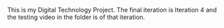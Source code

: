 This is my Digital Technology Project. The final iteration is Iteration 4 and the testing video in the folder is of that iteration.
